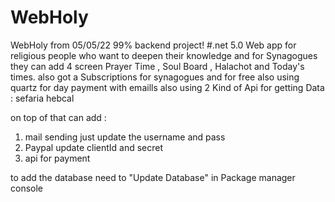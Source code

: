 # WebHoly
WebHoly from 05/05/22
 99% backend project! 
 #.net 5.0
Web app for religious people who want to deepen their knowledge 
and for Synagogues they can add 4 screen Prayer Time , Soul Board , Halachot  and Today's times.
also got a Subscriptions for synagogues and for free
also using quartz for day payment with emaills 
also using 2 Kind of Api for getting Data  :
sefaria
hebcal

on top of that can add :
1. mail sending just update the username and pass
2. Paypal  update clientId and secret 
3. api for payment 


to add the database need to "Update Database" in Package manager console

